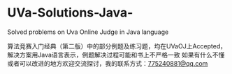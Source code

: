 # UVa-Solutions-Java-
Solved problems on Uva Online Judge in Java language


算法竞赛入门经典（第二版）中的部分例题及练习题，均在UVaOJ上Accepted，解决方案用Java语言表示，例题解决过程可能和书上不严格一致 如果有什么不懂或者可以改进的地方欢迎交流探讨，我的联系方式：775240881@qq.com

